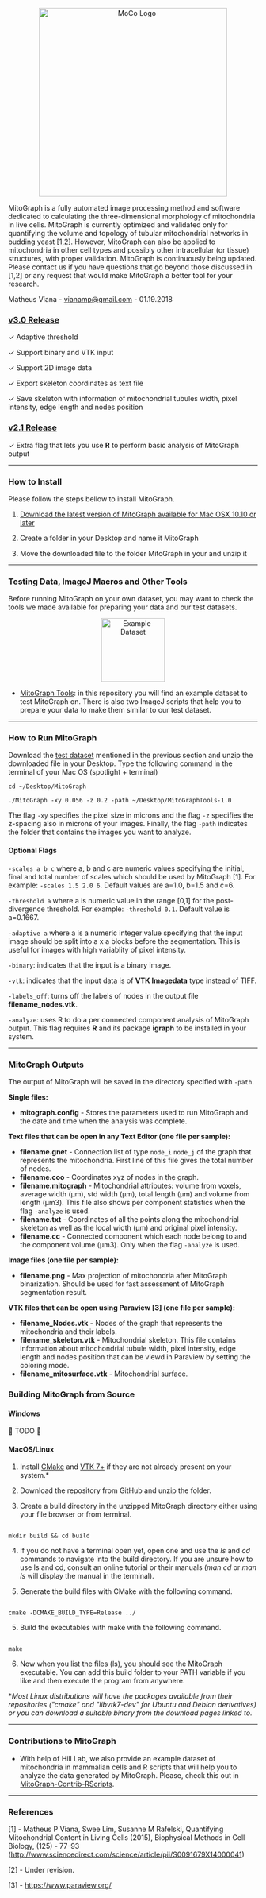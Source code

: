<p align="center">
  <img src="doc/mitograph.png" width="auto" height="380" title="MoCo Logo">
</p>

MitoGraph is a fully automated image processing method and software dedicated to calculating the three-dimensional morphology of mitochondria in live cells. MitoGraph is currently optimized and validated only for quantifying the volume and topology of tubular mitochondrial networks in budding yeast [1,2]. However, MitoGraph can also be applied to mitochondria in other cell types and possibly other intracellular (or tissue) structures, with proper validation. MitoGraph is continuously being updated. Please contact us if you have questions that go beyond those discussed in [1,2] or any request that would make MitoGraph a better tool for your research.

Matheus Viana - vianamp@gmail.com - 01.19.2018

### <a href="https://github.com/vianamp/MitoGraph/releases/tag/v3.0">v3.0 Release</a>

✓ Adaptive threshold

✓ Support binary and VTK input

✓ Support 2D image data

✓ Export skeleton coordinates as text file

✓ Save skeleton with information of mitochondrial tubules width, pixel intensity, edge length and nodes position

### <a href="https://github.com/vianamp/MitoGraph/releases/tag/v2.1">v2.1 Release</a>

✓ Extra flag that lets you use __R__ to perform basic analysis of MitoGraph output

---

### How to Install

Please follow the steps bellow to install MitoGraph.

1. <a href="https://github.com/vianamp/MitoGraph/releases/download/v3.0/MitoGraph-OSX-10.12.zip">Download the latest version of MitoGraph available for Mac OSX 10.10 or later</a>

2. Create a folder in your Desktop and name it MitoGraph

3. Move the downloaded file to the folder MitoGraph in your and unzip it

---

### Testing Data, ImageJ Macros and Other Tools

Before running MitoGraph on your own dataset, you may want to check the tools we made available for preparing your data and our test datasets.

<p align="center">
  <img src="https://sites.google.com/site/vianamp/_/rsrc/1418664353567/mitograph/mitoexamples.png" width="auto" height="128" title="Example Dataset">
</p>

* <a href="https://github.com/vianamp/MitoGraphTools/blob/master/README.md">MitoGraph Tools</a>: in this repository you will find an example dataset to test MitoGraph on. There is also two ImageJ scripts that help you to prepare your data to make them similar to our test dataset.

---

### How to Run MitoGraph

Download the <a href="https://github.com/vianamp/MitoGraphTools/blob/master/README.md">test dataset</a> mentioned in the previous section and unzip the downloaded file in your Desktop. Type the following command in the terminal of your Mac OS (spotlight + terminal)

`cd ~/Desktop/MitoGraph`

`./MitoGraph -xy 0.056 -z 0.2 -path ~/Desktop/MitoGraphTools-1.0`

The flag `-xy` specifies the pixel size in microns and the flag `-z` specifies the z-spacing also in microns of your images. Finally, the flag `-path` indicates the folder that contains the images you want to analyze.

#### Optional Flags

`-scales a b c` where a, b and c are numeric values specifying the initial, final and total number of scales which should be used by MitoGraph [1]. For example: `-scales 1.5 2.0 6`. Default values are a=1.0, b=1.5 and c=6.

`-threshold a` where a is numeric value in the range [0,1] for the post-divergence threshold. For example: `-threshold 0.1`. Default value is a=0.1667.

`-adaptive a` where a is a numeric integer value specifying that the input image should be split into a x a blocks before the segmentation. This is useful for images with high variablity of pixel intensity.

`-binary`: indicates that the input is a binary image.

`-vtk`: indicates that the input data is of __VTK Imagedata__ type instead of TIFF.

`-labels_off`: turns off the labels of nodes in the output file __filename_nodes.vtk__.

`-analyze`: uses R to do a per connected component analysis of MitoGraph output. This flag requires __R__ and its package __igraph__ to be installed in your system.

---

### MitoGraph Outputs

The output of MitoGraph will be saved in the directory specified with `-path`.

**Single files:**

* __mitograph.config__ - Stores the parameters used to run MitoGraph and the date and time when the analysis was complete.

**Text files that can be open in any Text Editor (one file per sample):**

* __filename.gnet__ - Connection list of type `node_i` `node_j` of the graph that represents the mitochondria. First line of this file gives the total number of nodes.
* __filename.coo__ - Coordinates xyz of nodes in the graph.
* __filename.mitograph__ - Mitochondrial attributes: volume from voxels, average width (µm), std width (µm),  total length (µm) and volume from length (µm3). This file also shows per component statistics when the flag `-analyze` is used.
* __filename.txt__ - Coordinates of all the points along the mitochondrial skeleton as well as the local width (µm) and original pixel intensity.
* __filename.cc__ - Connected component which each node belong to and the component volume (µm3). Only when the flag `-analyze` is used.

**Image files (one file per sample):**

* __filename.png__ - Max projection of mitochondria after MitoGraph binarization. Should be used for fast assessment of MitoGraph segmentation result.

**VTK files that can be open using Paraview [3] (one file per sample):**

* __filename_Nodes.vtk__ - Nodes of the graph that represents the mitochondria and their labels.
* __filename_skeleton.vtk__ - Mitochondrial skeleton. This file contains information about mitochondrial tubule width, pixel intensity, edge length and nodes position that can be viewd in Paraview by setting the coloring mode.
* __filename_mitosurface.vtk__ - Mitochondrial surface.

### Building MitoGraph from Source
#### Windows
:construction: TODO :construction:

#### MacOS/Linux
1. Install [CMake](https://cmake.org/download/) and [VTK 7+](https://vtk.org/download/) if they are not already present on your system.\*

2. Download the repository from GitHub and unzip the folder.

3. Create a build directory in the unzipped MitoGraph directory either using your file browser or from terminal.
<code>
mkdir build && cd build
</code>

4. If you do not have a terminal open yet, open one and use the _ls_ and _cd_ commands to navigate into the build directory. If you are unsure how to use ls and cd, consult an online tutorial or their manuals (_man cd_ or _man ls_ will display the manual in the terminal).

5. Generate the build files with CMake with the following command.
<code>
cmake -DCMAKE_BUILD_TYPE=Release ../
</code>

5. Build the executables with make with the following command.
<code>
make
</code>

6. Now when you list the files (ls), you should see the MitoGraph executable. You can add this build folder to your PATH variable if you like and then execute the program from anywhere.

\*_Most Linux distributions will have the packages available from their repositories ("cmake" and "libvtk7-dev" for Ubuntu and Debian derivatives) or you can download a suitable binary from the download pages linked to._

---

### Contributions to MitoGraph

* With help of Hill Lab, we also provide an example dataset of mitochondria in mammalian cells and R scripts that will help you to analyze the data generated by MitoGraph. Please, check this out in <a href="https://github.com/Hill-Lab/MitoGraph-Contrib-RScripts">MitoGraph-Contrib-RScripts</a>.

---

### References

[1] - Matheus P Viana, Swee Lim, Susanne M Rafelski, Quantifying Mitochondrial Content in Living Cells (2015), Biophysical Methods in Cell Biology, (125) - 77-93 (http://www.sciencedirect.com/science/article/pii/S0091679X14000041)

[2] - Under revision.

[3] - https://www.paraview.org/

